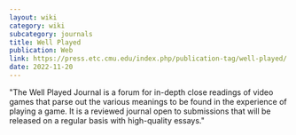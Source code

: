 ```yaml
---
layout: wiki
category: wiki
subcategory: journals
title: Well Played
publication: Web
link: https://press.etc.cmu.edu/index.php/publication-tag/well-played/
date: 2022-11-20
---
```


"The Well Played Journal is a forum for in-depth close readings of video games that parse out the various meanings to be found in the experience of playing a game. It is a reviewed journal open to submissions that will be released on a regular basis with high-quality essays."
